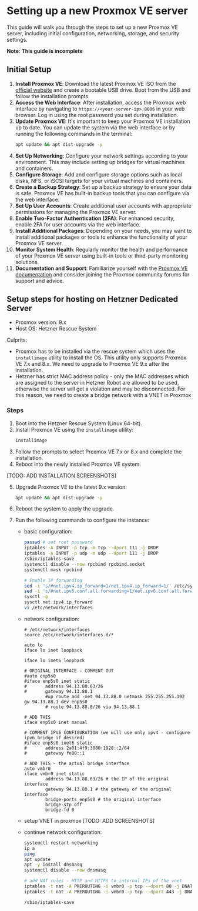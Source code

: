 # Setting up a new Proxmox VE server

This guide will walk you through the steps to set up a new Proxmox VE server, including initial configuration, networking, storage, and security settings.

**Note: This guide is incomplete**

## Initial Setup

1. **Install Proxmox VE**: Download the latest Proxmox VE ISO from the [official website](https://www.proxmox.com/en/downloads) and create a bootable USB drive. Boot from the USB and follow the installation prompts.
2. **Access the Web Interface**: After installation, access the Proxmox web interface by navigating to `https://<your-server-ip>:8006` in your web browser. Log in using the root password you set during installation.
3. **Update Proxmox VE**: It's important to keep your Proxmox VE installation up to date. You can update the system via the web interface or by running the following commands in the terminal:
   ```bash
   apt update && apt dist-upgrade -y
   ```
4. **Set Up Networking**: Configure your network settings according to your environment. This may include setting up bridges for virtual machines and containers.
5. **Configure Storage**: Add and configure storage options such as local disks, NFS, or iSCSI targets for your virtual machines and containers.
6. **Create a Backup Strategy**: Set up a backup strategy to ensure your data is safe. Proxmox VE has built-in backup tools that you can configure via the web interface.
7. **Set Up User Accounts**: Create additional user accounts with appropriate permissions for managing the Proxmox VE server.
8. **Enable Two-Factor Authentication (2FA)**: For enhanced security, enable 2FA for user accounts via the web interface.
9. **Install Additional Packages**: Depending on your needs, you may want to install additional packages or tools to enhance the functionality of your Proxmox VE server.
10. **Monitor System Health**: Regularly monitor the health and performance of your Proxmox VE server using built-in tools or third-party monitoring solutions.
11. **Documentation and Support**: Familiarize yourself with the [Proxmox VE documentation](https://pve.proxmox.com/pve-docs/) and consider joining the Proxmox community forums for support and advice.

## Setup steps for hosting on Hetzner Dedicated Server

- Proxmox version: 9.x
- Host OS: Hetzner Rescue System

Culprits:
- Proxmox has to be installed via the rescue system which uses the `installimage` utility to install the OS. This utility only supports Proxmox VE 7.x and 8.x. We need to upgrade to Proxmox VE 9.x after the installation.
- Hetzner has strict MAC address policy - only the MAC addresses which are assigned to the server in Hetzner Robot are allowed to be used, otherwise the server will get a violation and may be disconnected. For this reason, we need to create a bridge network with a VNET in Proxmox

### Steps

1. Boot into the Hetzner Rescue System (Linux 64-bit).
2. Install Proxmox VE using the `installimage` utility:
    ```bash
    installimage
    ```
3. Follow the prompts to select Proxmox VE 7.x or 8.x and complete the installation.
4. Reboot into the newly installed Proxmox VE system.

[TODO: ADD INSTALLATION SCREENSHOTS]

5. Upgrade Proxmox VE to the latest 9.x version:
    ```bash
    apt update && apt dist-upgrade -y
    ```
6. Reboot the system to apply the upgrade.
7. Run the following commands to configure the instance:

    - basic configuration:
        ```bash
        passwd # set root password
        iptables -A INPUT -p tcp -m tcp --dport 111 -j DROP
        iptables -A INPUT -p udp -m udp --dport 111 -j DROP
        /sbin/iptables-save
        systemctl disable --now rpcbind rpcbind.socket
        systemctl mask rpcbind

        # Enable IP forwarding
        sed -i 's/#net.ipv4.ip_forward=1/net.ipv4.ip_forward=1/' /etc/sysctl.conf
        sed -i 's/#net.ipv6.conf.all.forwarding=1/net.ipv6.conf.all.forwarding=1/' /etc/sysctl.conf
        sysctl -p
        sysctl net.ipv4.ip_forward
        vi /etc/network/interfaces
        ```

    - network configuration:
        ```
        # /etc/network/interfaces
        source /etc/network/interfaces.d/*

        auto lo
        iface lo inet loopback

        iface lo inet6 loopback

        # ORIGINAL INTERFACE - COMMENT OUT
        #auto enp5s0
        #iface enp5s0 inet static
        #       address 94.13.88.63/26
        #       gateway 94.13.88.1
                #up route add -net 94.13.88.0 netmask 255.255.255.192 gw 94.13.88.1 dev enp5s0
                # route 94.13.88.0/26 via 94.13.88.1

        # ADD THIS
        iface enp5s0 inet manual

        # COMMENT IPV6 CONFIGURATION (we will use only ipv4 - configure ipv6 bridge if desired)
        #iface enp5s0 inet6 static
        #       address 2a01:4f9:3080:1928::2/64
        #       gateway fe80::1

        # ADD THIS - the actual bridge interface
        auto vmbr0 
        iface vmbr0 inet static
                address 94.13.88.63/26 # the IP of the original interface
                gateway 94.13.88.1 # the gateway of the original interface
                bridge-ports enp5s0 # the original interface
                bridge-stp off
                bridge-fd 0
        ```

    - setup VNET in proxmox
        [TODO: ADD SCREENSHOTS]

    - continue network configuration:
        ```bash
        systemctl restart networking
        ip a
        ping
        apt update
        apt -y install dnsmasq
        systemctl disable --now dnsmasq
        
        # add NAT rules - HTTP and HTTPS to internal IPs of the vnet
        iptables -t nat -A PREROUTING -i vmbr0 -p tcp --dport 80 -j DNAT --to-destination 10.13.37.100:80
        iptables -t nat -A PREROUTING -i vmbr0 -p tcp --dport 443 -j DNAT --to-destination 10.13.37.100:443

        /sbin/iptables-save
        ```
